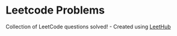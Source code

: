 # Leetcode Problems
Collection of LeetCode questions solved! - Created using [LeetHub](https://github.com/QasimWani/LeetHub)
